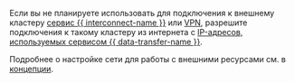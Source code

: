 
Если вы не планируете использовать для подключения к внешнему кластеру [сервис {{ interconnect-name }}](../../interconnect/concepts/index.md) или [VPN](../../glossary/vpn.md), разрешите подключения к такому кластеру из интернета с [IP-адресов, используемых сервисом {{ data-transfer-name }}](../../overview/concepts/public-ips#virtual-private-cloud}).

Подробнее о настройке сети для работы с внешними ресурсами см. в [концепции](../../data-transfer/concepts/network.md#source-external).

